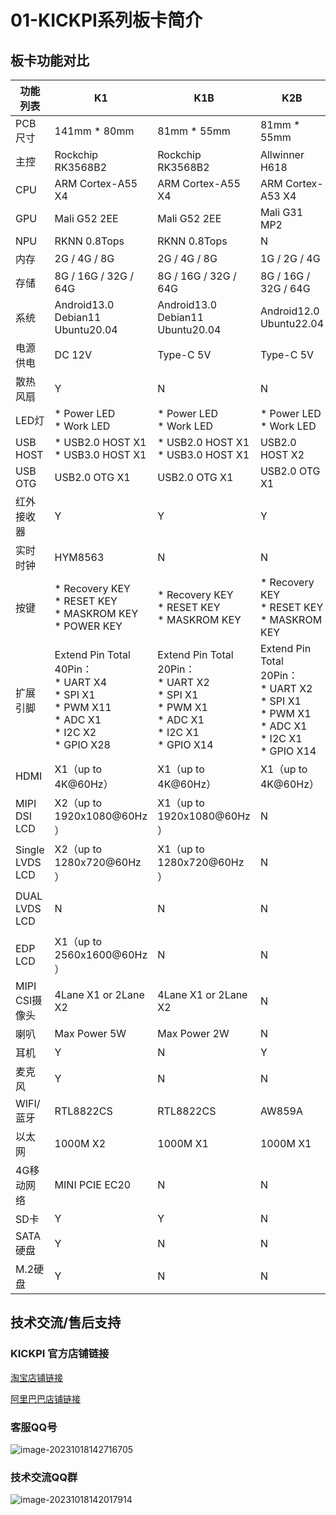 # 01-KICKPI系列板卡简介





## 板卡功能对比

| 功能列表        | K1                                                           | K1B                                                          | K2B                                                          | K3                                                           |
| --------------- | ------------------------------------------------------------ | ------------------------------------------------------------ | ------------------------------------------------------------ | ------------------------------------------------------------ |
| PCB尺寸         | 141mm * 80mm                                                 | 81mm * 55mm                                                  | 81mm * 55mm                                                  | 141mm * 80mm                                                 |
| 主控            | Rockchip RK3568B2                                            | Rockchip RK3568B2                                            | Allwinner H618                                               | Rockchip RK3562                                              |
| CPU             | ARM Cortex-A55 X4                                            | ARM Cortex-A55 X4                                            | ARM Cortex-A53 X4                                            | ARM Cortex-A53 X4                                            |
| GPU             | Mali G52 2EE                                                 | Mali G52 2EE                                                 | Mali G31 MP2                                                 | Mali G52 2EE                                                 |
| NPU             | RKNN 0.8Tops                                                 | RKNN 0.8Tops                                                 | N                                                            | RKNN 0.8Tops                                                 |
| 内存            | 2G / 4G / 8G                                                 | 2G / 4G / 8G                                                 | 1G / 2G / 4G                                                 | 2G / 4G / 8G                                                 |
| 存储            | 8G / 16G / 32G / 64G                                         | 8G / 16G / 32G / 64G                                         | 8G / 16G / 32G / 64G                                         | 8G / 16G / 32G / 64G                                         |
| 系统            | Android13.0<br />Debian11<br />Ubuntu20.04                   | Android13.0<br />Debian11<br />Ubuntu20.04                   | Android12.0<br />Ubuntu22.04                                 | Android13.0<br />Debian11<br />Ubuntu20.04                   |
| 电源供电        | DC 12V                                                       | Type-C 5V                                                    | Type-C 5V                                                    | DC 12V                                                       |
| 散热风扇        | Y                                                            | N                                                            | N                                                            | Y                                                            |
| LED灯           | * Power LED<br />* Work LED                                  | * Power LED<br />* Work LED                                  | * Power LED<br />* Work LED                                  | * Power LED<br />* Work LED                                  |
| USB HOST        | * USB2.0 HOST X1<br />* USB3.0 HOST X1                       | * USB2.0 HOST X1<br />* USB3.0 HOST X1                       | USB2.0 HOST X2                                               | USB2.0 HOST X2                                               |
| USB OTG         | USB2.0 OTG X1                                                | USB2.0 OTG X1                                                | USB2.0 OTG X1                                                | USB2.0 OTG X1                                                |
| 红外接收器      | Y                                                            | Y                                                            | Y                                                            | Y                                                            |
| 实时时钟        | HYM8563                                                      | N                                                            | N                                                            | HYM8563                                                      |
| 按键            | * Recovery KEY<br />* RESET KEY<br />* MASKROM KEY<br />* POWER KEY | * Recovery KEY<br />* RESET KEY<br />* MASKROM KEY           | * Recovery KEY<br />* RESET KEY<br />* MASKROM KEY           | * Recovery KEY<br />* RESET KEY<br />* MASKROM KEY<br />* POWER KEY |
| 扩展引脚        | Extend Pin Total 40Pin：<br />* UART X4<br />* SPI X1<br />* PWM X11<br />* ADC X1<br />* I2C X2<br />* GPIO X28 | Extend Pin Total 20Pin：<br />* UART X2<br />* SPI X1<br />* PWM X1<br />* ADC X1<br />* I2C X1<br />* GPIO X14 | Extend Pin Total 20Pin：<br />* UART X2<br />* SPI X1<br />* PWM X1<br />* ADC X1<br />* I2C X1<br />* GPIO X14 | Extend Pin Total 20Pin：<br />* UART X3<br />* I2C X1<br />* USB2.0 HOST X1<br />* PWM X1<br />* ADC X1<br />* GPIO X11 |
| HDMI            | X1（up to 4K@60Hz）                                          | X1（up to 4K@60Hz）                                          | X1（up to 4K@60Hz）                                          | N                                                            |
| MIPI DSI LCD    | X2（up to 1920x1080@60Hz ）                                  | X1（up to 1920x1080@60Hz ）                                  | N                                                            | X1（up to 1920x1080@60Hz ）                                  |
| Single LVDS LCD | X2（up to 1280x720@60Hz ）                                   | X1（up to 1280x720@60Hz ）                                   | N                                                            | X1（up to 1280x720@60Hz ）                                   |
| DUAL LVDS LCD   | N                                                            | N                                                            | N                                                            | X1（up to 1920x1080@60Hz ）                                  |
| EDP LCD         | X1（up to 2560x1600@60Hz ）                                  | N                                                            | N                                                            | N                                                            |
| MIPI CSI摄像头  | 4Lane X1 or 2Lane X2                                         | 4Lane X1 or 2Lane X2                                         | N                                                            | 4Lane X2 or 2Lane X4                                         |
| 喇叭            | Max Power 5W                                                 | Max Power 2W                                                 | N                                                            | Max Power 5W                                                 |
| 耳机            | Y                                                            | N                                                            | Y                                                            | Y                                                            |
| 麦克风          | Y                                                            | N                                                            | N                                                            | Y                                                            |
| WIFI/蓝牙       | RTL8822CS                                                    | RTL8822CS                                                    | AW859A                                                       | RTL8822CS                                                    |
| 以太网          | 1000M X2                                                     | 1000M X1                                                     | 1000M X1                                                     | 1000M X1<br />100M X1                                        |
| 4G移动网络      | MINI PCIE EC20                                               | N                                                            | N                                                            | MINI PCIE EC20                                               |
| SD卡            | Y                                                            | Y                                                            | N                                                            | Y                                                            |
| SATA硬盘        | Y                                                            | N                                                            | N                                                            | N                                                            |
| M.2硬盘         | Y                                                            | N                                                            | N                                                            | Y                                                            |





## 技术交流/售后支持

### KICKPI 官方店铺链接

[淘宝店铺链接](https://shop183733283.taobao.com/?spm=a230r.7195193.1997079397.2.10f76f498zHqMG)

[阿里巴巴店铺链接](https://shop122g2107958t7.1688.com/page/index.html?spm=0.0.wp_pc_common_header_companyName_undefined.0)



### 客服QQ号

![image-20231018142716705](http://tanzhtanzh.oss-cn-shenzhen.aliyuncs.com/img/image-20231018142716705.png)



### 技术交流QQ群

![image-20231018142017914](http://tanzhtanzh.oss-cn-shenzhen.aliyuncs.com/img/image-20231018142017914.png)

